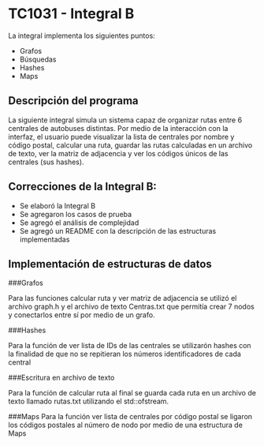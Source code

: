 # TC1031 - Integral B

La integral implementa los siguientes puntos:
 - Grafos 
 - Búsquedas 
 - Hashes 
 - Maps

## Descripción del programa
La siguiente integral simula un sistema capaz de organizar rutas entre 6 centrales de autobuses distintas. Por medio de la interacción con la interfaz, el usuario puede visualizar la lista de centrales por nombre y código postal, calcular una ruta, guardar las rutas calculadas en un archivo de texto, ver la matriz de adjacencia y ver los códigos únicos de las centrales (sus hashes).


## Correcciones de la Integral B:
 - Se elaboró la Integral B
 - Se agregaron los casos de prueba
 - Se agregó el análisis de complejidad
 - Se agregó un README con la descripción de las estructuras implementadas 

## Implementación de estructuras de datos

###Grafos 

Para las funciones calcular ruta y ver matriz de adjacencia se utilizó el archivo graph.h y el archivo de texto Centras.txt que permitía crear 7 nodos y conectarlos entre sí por medio de un grafo. 

###Hashes

Para la función de ver lista de IDs de las centrales se utilizarón hashes con la finalidad de que no se repitieran los números identificadores de cada central

###Escritura en archivo de texto

Para la función de calcular ruta al final se guarda cada ruta en un archivo de texto llamado rutas.txt utilizando el std::ofstream. 

###Maps 
Para la función ver lista de centrales por código postal se ligaron los códigos postales al número de nodo por medio de una estructura de Maps